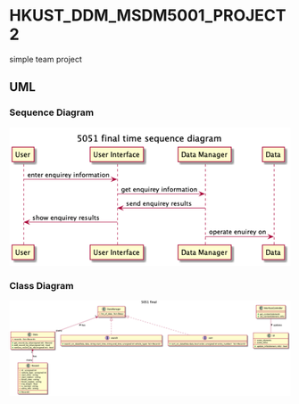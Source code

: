 <!--
 * @Author: Zifeng Chen
 * @Date: 2021-12-02 15:26:10
 * @LastEditTime: 2021-12-03 21:36:03
 * @LastEditors: Zifeng Chan
 * @Description: README file
 * @FilePath: /HKUST_DDM_MSDM5001_PROJECT2/README.md
-->
# HKUST_DDM_MSDM5001_PROJECT2
simple team project
## UML
### Sequence Diagram
![Sequence Diagram](https://github.com/NNNeil-C/HKUST_DDM_MSDM5001_PROJECT2/blob/main/sequence%20diagram.png)
### Class Diagram
![Class Diagram](https://github.com/NNNeil-C/HKUST_DDM_MSDM5001_PROJECT2/blob/main/class%20diagram.png)
